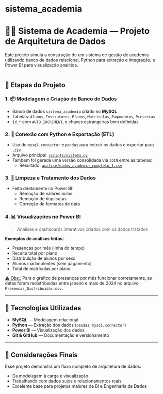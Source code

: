 # sistema_academia
# 🏋️‍♀️ Sistema de Academia — Projeto de Arquitetura de Dados

Este projeto simula a construção de um sistema de gestão de academia utilizando banco de dados relacional, Python para extração e integração, e Power BI para visualização analítica.

---

## 📌 Etapas do Projeto

### 1. 📦 Modelagem e Criação do Banco de Dados
- Banco de dados `sistema_academia` criado no **MySQL**
- Tabelas: `Alunos`, `Instrutores`, `Planos`, `Matriculas`, `Pagamentos`, `Presencas`
- `id_*` com `AUTO_INCREMENT`, e chaves estrangeiras bem definidas

### 2. 🔗 Conexão com Python e Exportação (ETL)
- Uso de `mysql.connector` e `pandas` para extrair os dados e exportar para `.csv`
- Arquivo principal:  [`scripts/sistema.py`](./scripts/sistema.py)
- Também foi gerada uma versão consolidada via `JOIN` entre as tabelas:
  - Resultado: [`analise/dados_academia_completo_1.csv`](./analise/dados_academia_completo_1.csv)

### 3. 🧹 Limpeza e Tratamento dos Dados
- Feita diretamente no Power BI:
  - Remoção de valores nulos
  - Remoção de duplicatas
  - Correção de formatos de data

### 4. 📊 Visualizações no Power BI
> Análises e dashboards interativos criados com os dados tratados

**Exemplos de análises feitas:**
- Presenças por mês (linha do tempo)
- Receita total por plano
- Distribuição de alunos por sexo
- Alunos inadimplentes (sem pagamento)
- Total de matrículas por plano

<ins>⚠️ Obs.:</ins> Para o gráfico de presenças por mês funcionar corretamente, as datas foram redistribuídas entre janeiro e maio de 2024 no arquivo `Presencas_Distribuidas.csv`.

---

## 🧰 Tecnologias Utilizadas

- **MySQL** — Modelagem relacional
- **Python** — Extração dos dados (`pandas`, `mysql.connector`)
- **Power BI** — Visualização dos dados
- **Git & GitHub** — Documentação e versionamento

---

## 🧠 Considerações Finais

Esse projeto demonstra um fluxo completo de arquitetura de dados:
- Da modelagem à carga e visualização
- Trabalhando com dados sujos e relacionamentos reais
- Excelente base para projetos maiores de BI e Engenharia de Dados

